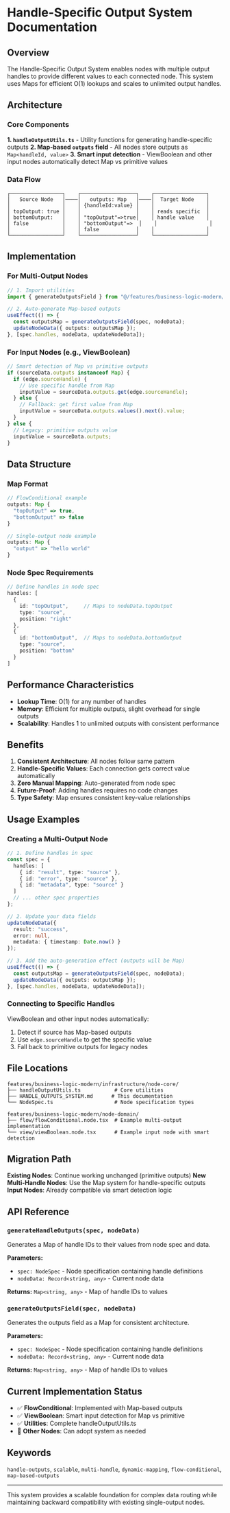 # Handle-Specific Output System Documentation

## Overview

The Handle-Specific Output System enables nodes with multiple output handles to provide different values to each connected node. This system uses Maps for efficient O(1) lookups and scales to unlimited output handles.

## Architecture

### Core Components

**1. `handleOutputUtils.ts`** - Utility functions for generating handle-specific outputs
**2. Map-based `outputs` field** - All nodes store outputs as `Map<handleId, value>`
**3. Smart input detection** - ViewBoolean and other input nodes automatically detect Map vs primitive values

### Data Flow

```
┌─────────────────┐    ┌──────────────────┐    ┌─────────────────┐
│   Source Node   │────│   outputs: Map   │────│  Target Node    │
│                 │    │ {handleId:value} │    │                 │
│ topOutput: true │    │                  │    │ reads specific  │
│ bottomOutput:   │    │ "topOutput"=>true│    │ handle value    │
│ false           │    │ "bottomOutput"=>  │    │                 │
│                 │    │ false            │    │                 │
└─────────────────┘    └──────────────────┘    └─────────────────┘
```

## Implementation

### For Multi-Output Nodes

```typescript
// 1. Import utilities
import { generateOutputsField } from "@/features/business-logic-modern/infrastructure/node-core/handleOutputUtils";

// 2. Auto-generate Map-based outputs
useEffect(() => {
  const outputsMap = generateOutputsField(spec, nodeData);
  updateNodeData({ outputs: outputsMap });
}, [spec.handles, nodeData, updateNodeData]);
```

### For Input Nodes (e.g., ViewBoolean)

```typescript
// Smart detection of Map vs primitive outputs
if (sourceData.outputs instanceof Map) {
  if (edge.sourceHandle) {
    // Use specific handle from Map
    inputValue = sourceData.outputs.get(edge.sourceHandle);
  } else {
    // Fallback: get first value from Map
    inputValue = sourceData.outputs.values().next().value;
  }
} else {
  // Legacy: primitive outputs value
  inputValue = sourceData.outputs;
}
```

## Data Structure

### Map Format
```typescript
// FlowConditional example
outputs: Map {
  "topOutput" => true,
  "bottomOutput" => false
}

// Single-output node example  
outputs: Map {
  "output" => "hello world"
}
```

### Node Spec Requirements
```typescript
// Define handles in node spec
handles: [
  {
    id: "topOutput",     // Maps to nodeData.topOutput
    type: "source", 
    position: "right"
  },
  {
    id: "bottomOutput",  // Maps to nodeData.bottomOutput
    type: "source",
    position: "bottom" 
  }
]
```

## Performance Characteristics

- **Lookup Time**: O(1) for any number of handles
- **Memory**: Efficient for multiple outputs, slight overhead for single outputs
- **Scalability**: Handles 1 to unlimited outputs with consistent performance

## Benefits

1. **Consistent Architecture**: All nodes follow same pattern
2. **Handle-Specific Values**: Each connection gets correct value automatically  
3. **Zero Manual Mapping**: Auto-generated from node spec
4. **Future-Proof**: Adding handles requires no code changes
5. **Type Safety**: Map ensures consistent key-value relationships

## Usage Examples

### Creating a Multi-Output Node

```typescript
// 1. Define handles in spec
const spec = {
  handles: [
    { id: "result", type: "source" },
    { id: "error", type: "source" },
    { id: "metadata", type: "source" }
  ]
  // ... other spec properties
};

// 2. Update your data fields
updateNodeData({
  result: "success",
  error: null, 
  metadata: { timestamp: Date.now() }
});

// 3. Add the auto-generation effect (outputs will be Map)
useEffect(() => {
  const outputsMap = generateOutputsField(spec, nodeData);
  updateNodeData({ outputs: outputsMap });
}, [spec.handles, nodeData, updateNodeData]);
```

### Connecting to Specific Handles

ViewBoolean and other input nodes automatically:
1. Detect if source has Map-based outputs
2. Use `edge.sourceHandle` to get the specific value
3. Fall back to primitive outputs for legacy nodes

## File Locations

```
features/business-logic-modern/infrastructure/node-core/
├── handleOutputUtils.ts           # Core utilities
├── HANDLE_OUTPUTS_SYSTEM.md      # This documentation
└── NodeSpec.ts                    # Node specification types

features/business-logic-modern/node-domain/
├── flow/flowConditional.node.tsx  # Example multi-output implementation  
└── view/viewBoolean.node.tsx      # Example input node with smart detection
```

## Migration Path

**Existing Nodes**: Continue working unchanged (primitive outputs)
**New Multi-Handle Nodes**: Use the Map system for handle-specific outputs  
**Input Nodes**: Already compatible via smart detection logic

## API Reference

### `generateHandleOutputs(spec, nodeData)`
Generates a Map of handle IDs to their values from node spec and data.

**Parameters:**
- `spec: NodeSpec` - Node specification containing handle definitions
- `nodeData: Record<string, any>` - Current node data

**Returns:** `Map<string, any>` - Map of handle IDs to values

### `generateOutputsField(spec, nodeData)`  
Generates the outputs field as a Map for consistent architecture.

**Parameters:**  
- `spec: NodeSpec` - Node specification containing handle definitions
- `nodeData: Record<string, any>` - Current node data

**Returns:** `Map<string, any>` - Map of handle IDs to values

## Current Implementation Status

- ✅ **FlowConditional**: Implemented with Map-based outputs
- ✅ **ViewBoolean**: Smart input detection for Map vs primitive
- ✅ **Utilities**: Complete handleOutputUtils.ts 
- 🔄 **Other Nodes**: Can adopt system as needed

## Keywords

`handle-outputs`, `scalable`, `multi-handle`, `dynamic-mapping`, `flow-conditional`, `map-based-outputs`

---

This system provides a scalable foundation for complex data routing while maintaining backward compatibility with existing single-output nodes.